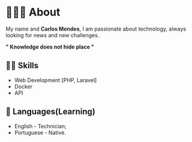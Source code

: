 
# 👨🏽‍💻 About

My name and **Carlos Mendes**, I am passionate about technology, always looking for news and new challenges.

 **" Knowledge does not hide place "**

## 🧙‍♂️ Skills

 - Web Development [PHP, Laravel]
 - Docker
 - API

## 💬  Languages(Learning)

-   English - Technician;
-   Portuguese - Native.
